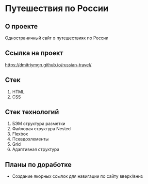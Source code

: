 # Путешествия по России 

## О проекте
Одностраничный сайт о путешествиях по России

## Ссылка на проект
https://dmitriymgn.github.io/russian-travel/

## Стек 
1. HTML
2. CSS

## Стек технологий
1. БЭМ структура разметки
2. Файловая структура Nested
3. Flexbox
4. Псевдоэлементы
5. Grid 
6. Адаптивная структура 

## Планы по доработке
* Создание якорных ссылок для навигации по сайту вверх/вниз
